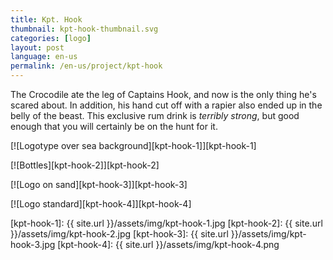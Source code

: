 ```yaml
---
title: Kpt. Hook
thumbnail: kpt-hook-thumbnail.svg
categories: [logo]
layout: post
language: en-us
permalink: /en-us/project/kpt-hook
---
```


The Crocodile ate the leg of Captains Hook, and now is the only thing he's scared about. In addition, his hand cut off with a rapier also ended up in the belly of the beast. This exclusive rum drink is _terribly strong_, but good enough that you will certainly be on the hunt for it.

[![Logotype over sea background][kpt-hook-1]][kpt-hook-1]

[![Bottles][kpt-hook-2]][kpt-hook-2]

[![Logo on sand][kpt-hook-3]][kpt-hook-3]

[![Logo standard][kpt-hook-4]][kpt-hook-4]

[kpt-hook-1]: {{ site.url }}/assets/img/kpt-hook-1.jpg
[kpt-hook-2]: {{ site.url }}/assets/img/kpt-hook-2.jpg
[kpt-hook-3]: {{ site.url }}/assets/img/kpt-hook-3.jpg
[kpt-hook-4]: {{ site.url }}/assets/img/kpt-hook-4.png